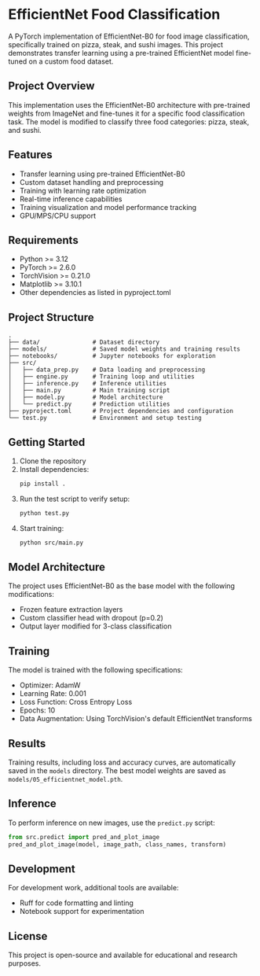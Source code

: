 # EfficientNet Food Classification

A PyTorch implementation of EfficientNet-B0 for food image classification, specifically trained on pizza, steak, and sushi images. This project demonstrates transfer learning using a pre-trained EfficientNet model fine-tuned on a custom food dataset.

## Project Overview

This implementation uses the EfficientNet-B0 architecture with pre-trained weights from ImageNet and fine-tunes it for a specific food classification task. The model is modified to classify three food categories: pizza, steak, and sushi.

## Features

- Transfer learning using pre-trained EfficientNet-B0
- Custom dataset handling and preprocessing
- Training with learning rate optimization
- Real-time inference capabilities
- Training visualization and model performance tracking
- GPU/MPS/CPU support

## Requirements

- Python >= 3.12
- PyTorch >= 2.6.0
- TorchVision >= 0.21.0
- Matplotlib >= 3.10.1
- Other dependencies as listed in pyproject.toml

## Project Structure

```
.
├── data/               # Dataset directory
├── models/             # Saved model weights and training results
├── notebooks/          # Jupyter notebooks for exploration
├── src/
│   ├── data_prep.py    # Data loading and preprocessing
│   ├── engine.py       # Training loop and utilities
│   ├── inference.py    # Inference utilities
│   ├── main.py         # Main training script
│   ├── model.py        # Model architecture
│   └── predict.py      # Prediction utilities
├── pyproject.toml      # Project dependencies and configuration
└── test.py             # Environment and setup testing
```

## Getting Started

1. Clone the repository
2. Install dependencies:
   ```bash
   pip install .
   ```
3. Run the test script to verify setup:
   ```bash
   python test.py
   ```
4. Start training:
   ```bash
   python src/main.py
   ```

## Model Architecture

The project uses EfficientNet-B0 as the base model with the following modifications:
- Frozen feature extraction layers
- Custom classifier head with dropout (p=0.2)
- Output layer modified for 3-class classification

## Training

The model is trained with the following specifications:
- Optimizer: AdamW
- Learning Rate: 0.001
- Loss Function: Cross Entropy Loss
- Epochs: 10
- Data Augmentation: Using TorchVision's default EfficientNet transforms

## Results

Training results, including loss and accuracy curves, are automatically saved in the `models` directory. The best model weights are saved as `models/05_efficientnet_model.pth`.

## Inference

To perform inference on new images, use the `predict.py` script:
```python
from src.predict import pred_and_plot_image
pred_and_plot_image(model, image_path, class_names, transform)
```

## Development

For development work, additional tools are available:
- Ruff for code formatting and linting
- Notebook support for experimentation

## License

This project is open-source and available for educational and research purposes.
